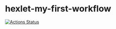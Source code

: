 # hexlet-my-first-workflow

[![Actions Status](https://github.com/github/docs/actions/workflows/hello-world.yml/badge.svg)](https://github.com/hsifananab/hexlet-my-first-workflow/actions)

